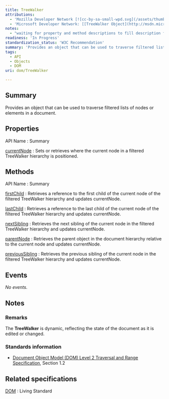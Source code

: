 ```yaml
---
title: TreeWalker
attributions:
  - 'Mozilla Developer Network [![cc-by-sa-small-wpd.svg](/assets/thumb/8/8c/cc-by-sa-small-wpd.svg/120px-cc-by-sa-small-wpd.svg.png)](http://creativecommons.org/licenses/by-sa/3.0/us/): [[TreeWalker](https://developer.mozilla.org/en-US/docs/Web/API/TreeWalker) Article]'
  - 'Microsoft Developer Network: [[TreeWalker Object](http://msdn.microsoft.com/en-us/library/ie/ff974360(v=vs.85).aspx) Article]'
notes:
  - "waiting for property and method descriptions to fill description fields... Not sure if all properties and methods have been listed.\nMissing document.createTreeWalker method."
readiness: 'In Progress'
standardization_status: 'W3C Recommendation'
summary: 'Provides an object that can be used to traverse filtered lists of nodes or elements in a document.'
tags:
  - API
  - Objects
  - DOM
uri: dom/TreeWalker

---
```

## <span>Summary</span>

Provides an object that can be used to traverse filtered lists of nodes or elements in a document.

## <span>Properties</span>

API Name
:   Summary

[currentNode](/dom/TreeWalker/currentNode)
:   Sets or retrieves where the current node in a filtered TreeWalker hierarchy is positioned.

## <span>Methods</span>

API Name
:   Summary

[firstChild](/dom/TreeWalker/firstChild)
:   Retrieves a reference to the first child of the current node of the filtered TreeWalker hierarchy and updates currentNode.

[lastChild](/dom/TreeWalker/lastChild)
:   Retrieves a reference to the last child of the current node of the filtered TreeWalker hierarchy and updates currentNode.

[nextSibling](/dom/TreeWalker/nextSibling)
:   Retrieves the next sibling of the current node in the filtered TreeWalker hierarchy and updates currentNode.

[parentNode](/dom/TreeWalker/parentNode)
:   Retrieves the parent object in the document hierarchy relative to the current node and updates currentNode.

[previousSibling](/dom/TreeWalker/previousSibling)
:   Retrieves the previous sibling of the current node in the filtered TreeWalker hierarchy and updates currentNode.

## <span>Events</span>

*No events.*

## <span>Notes</span>

### <span>Remarks</span>

The **TreeWalker** is dynamic, reflecting the state of the document as it is edited or changed.

### <span>Standards information</span>

-   [Document Object Model (DOM) Level 2 Traversal and Range Specification](http://go.microsoft.com/fwlink/p/?linkid=182712), Section 1.2

## <span>Related specifications</span>

[DOM](http://dom.spec.whatwg.org/#treeWalker)
:   Living Standard
